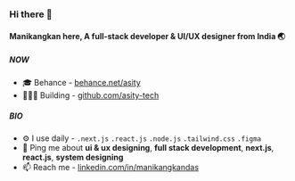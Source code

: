 ### Hi there 👋

#### Manikangkan here, A full-stack developer & UI/UX designer from India 🌏

##### NOW
- 🎓 Behance - [behance.net/asity](https://www.behance.net/asity)
- 👷🏻‍♂️ Building - [github.com/asity-tech](https://www.github.com/asity-tech/)

##### BIO

- ⚙️ I use daily - `.next.js` `.react.js` `.node.js` `.tailwind.css` `.figma`
- 💬 Ping me about **ui & ux designing**, **full stack development**, **next.js**, **react.js**, **system designing**
- 📫 Reach me - [linkedin.com/in/manikangkandas](https://www.linkedin.com/in/manikangkandas/)
